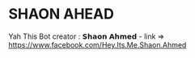 # SHAON AHEAD
Yah This Bot creator : 𝗦𝗵𝗮𝗼𝗻 𝗔𝗵𝗺𝗲𝗱 -   link => https://www.facebook.com/Hey.Its.Me.Shaon.Ahmed
